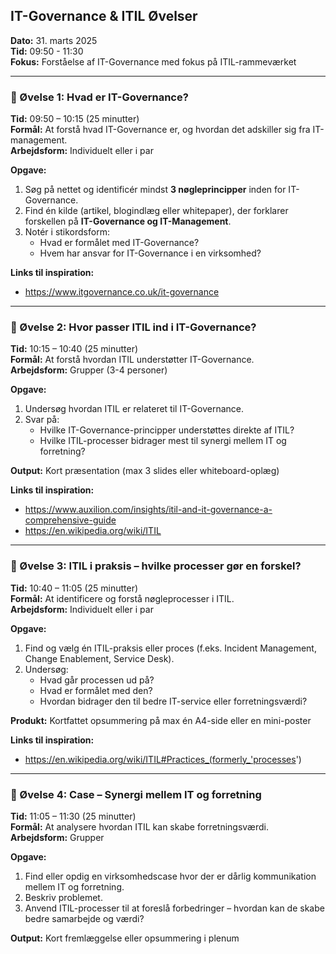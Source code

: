 ## IT-Governance & ITIL Øvelser
**Dato:** 31. marts 2025  
**Tid:** 09:50 - 11:30  
**Fokus:** Forståelse af IT-Governance med fokus på ITIL-rammeværket

---

### 🧩 Øvelse 1: Hvad er IT-Governance?
**Tid:** 09:50 – 10:15 (25 minutter)  
**Formål:** At forstå hvad IT-Governance er, og hvordan det adskiller sig fra IT-management.  
**Arbejdsform:** Individuelt eller i par

**Opgave:**
1. Søg på nettet og identificér mindst **3 nøgleprincipper** inden for IT-Governance.
2. Find én kilde (artikel, blogindlæg eller whitepaper), der forklarer forskellen på **IT-Governance og IT-Management**.
3. Notér i stikordsform:
   - Hvad er formålet med IT-Governance?
   - Hvem har ansvar for IT-Governance i en virksomhed?

**Links til inspiration:**
- https://www.itgovernance.co.uk/it-governance

---

### 🧩 Øvelse 2: Hvor passer ITIL ind i IT-Governance?
**Tid:** 10:15 – 10:40 (25 minutter)  
**Formål:** At forstå hvordan ITIL understøtter IT-Governance.  
**Arbejdsform:** Grupper (3-4 personer)

**Opgave:**
1. Undersøg hvordan ITIL er relateret til IT-Governance.
2. Svar på:
   - Hvilke IT-Governance-principper understøttes direkte af ITIL?
   - Hvilke ITIL-processer bidrager mest til synergi mellem IT og forretning?

**Output:** Kort præsentation (max 3 slides eller whiteboard-oplæg)

**Links til inspiration:**
- https://www.auxilion.com/insights/itil-and-it-governance-a-comprehensive-guide  
- https://en.wikipedia.org/wiki/ITIL

---

### 🧩 Øvelse 3: ITIL i praksis – hvilke processer gør en forskel?
**Tid:** 10:40 – 11:05 (25 minutter)  
**Formål:** At identificere og forstå nøgleprocesser i ITIL.  
**Arbejdsform:** Individuelt eller i par

**Opgave:**
1. Find og vælg én ITIL-praksis eller proces (f.eks. Incident Management, Change Enablement, Service Desk).
2. Undersøg:
   - Hvad går processen ud på?
   - Hvad er formålet med den?
   - Hvordan bidrager den til bedre IT-service eller forretningsværdi?

**Produkt:** Kortfattet opsummering på max én A4-side eller en mini-poster

**Links til inspiration:**
- https://en.wikipedia.org/wiki/ITIL#Practices_(formerly_'processes')

---

### 🧩 Øvelse 4: Case – Synergi mellem IT og forretning
**Tid:** 11:05 – 11:30 (25 minutter)  
**Formål:** At analysere hvordan ITIL kan skabe forretningsværdi.  
**Arbejdsform:** Grupper

**Opgave:**
1. Find eller opdig en virksomhedscase hvor der er dårlig kommunikation mellem IT og forretning.
2. Beskriv problemet.
3. Anvend ITIL-processer til at foreslå forbedringer – hvordan kan de skabe bedre samarbejde og værdi?

**Output:** Kort fremlæggelse eller opsummering i plenum

